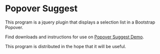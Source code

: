 # Popover Suggest

This program is a jquery plugin that displays a selection list in a Bootstrap Popover.

Find downloads and instructions for use on [Popover Suggest Demo](http://popover-suggest.module-art.fr).

This program is distributed in the hope that it will be useful.


